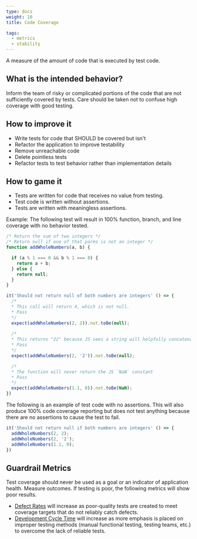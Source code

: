 ```yaml
---
type: docs
weight: 10
title: Code Coverage

tags:
  - metrics
  - stability
---
```


A measure of the amount of code that is executed by test code.

## What is the intended behavior?

Inform the team of risky or complicated portions of the code that are not sufficiently covered by tests. Care should be
taken not to confuse high coverage with good testing.

## How to improve it

- Write tests for code that SHOULD be covered but isn't
- Refactor the application to improve testability
- Remove unreachable code
- Delete pointless tests
- Refactor tests to test behavior rather than implementation details

## How to game it

- Tests are written for code that receives no value from testing.
- Test code is written without assertions.
- Tests are written with meaningless assertions.

Example: The following test will result in 100% function, branch, and line coverage with no behavior tested.

```javascript
/* Return the sum of two integers */
/* Return null if one of that parms is not an integer */
function addWholeNumbers(a, b) {

  if (a % 1 === 0 && b % 1 === 0) {
    return a + b; 
  } else {
    return null;
  }
}

it('Should not return null of both numbers are integers' () => {
  /*
  * This call will return 4, which is not null. 
  * Pass 
  */
  expect(addWholeNumbers(2, 2)).not.toBe(null);
  
  /*
  * This returns "22" because JS sees a string will helpfully concatenate them.
  * Pass
  */
  expect(addWholeNumbers(2, '2')).not.toBe(null);

  /* 
  * The function will never return the JS `NaN` constant 
  * Pass
  */  
  expect(addWholeNumbers(1.1, 0)).not.toBe(NaN);
})
```

The following is an example of test code with no assertions. This will also produce 100% code coverage reporting but does not test anything because there are no assertions to cause the test to fail.

```javascript
it('Should not return null if both numbers are integers' () => {
  addWholeNumbers(2, 2);
  addWholeNumbers(2, '2');
  addWholeNumbers(1.1, 0);
})
```

## Guardrail Metrics

Test coverage should never be used as a goal or an indicator of application health. Measure outcomes. If testing is poor, the following metrics will show poor results.

- [Defect Rates](/en/metrics/defect-rate) will increase as poor-quality tests are created to meet coverage targets that do not reliably catch defects.
- [Development Cycle Time](/en/metrics/development-cycle-time) will increase as more emphasis is placed on improper testing methods (manual functional testing, testing teams, etc.) to overcome the lack of reliable tests.
